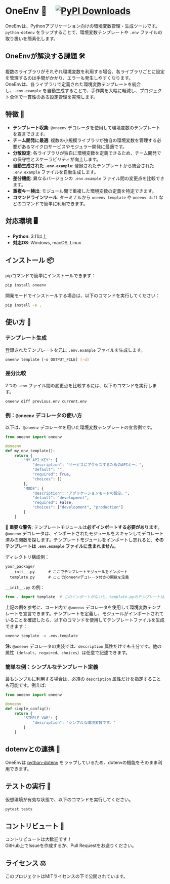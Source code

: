 # OneEnv 🌟　[![PyPI Downloads](https://static.pepy.tech/badge/oneenv)](https://pepy.tech/projects/oneenv)

OneEnvは、Pythonアプリケーション向けの環境変数管理・生成ツールです。  
`python-dotenv` をラップすることで、環境変数テンプレートや `.env` ファイルの取り扱いを簡素化します。

## OneEnvが解決する課題 🛠️

複数のライブラリがそれぞれ環境変数を利用する場合、各ライブラリごとに設定を管理するのは手間がかかり、エラーも発生しやすくなります。  
OneEnvは、各ライブラリで定義された環境変数テンプレートを統合し、`.env.example` を自動生成することで、手作業を大幅に軽減し、プロジェクト全体で一貫性のある設定管理を実現します。

## 特徴 🚀

- **テンプレート収集**: `@oneenv` デコレータを使用して環境変数のテンプレートを宣言できます。
- **チーム開発に最適**: 複数の小規模ライブラリが独自の環境変数を管理する必要があるマイクロサービスやモジュラー開発に最適です。
- **分散設定**: 各ライブラリが独自に環境変数を定義できるため、チーム開発での保守性とスケーラビリティが向上します。
- **自動生成された `.env.example`**: 登録されたテンプレートから統合された `.env.example` ファイルを自動生成します。
- **差分機能**: 異なるバージョンの `.env.example` ファイル間の変更点を比較できます。
- **重複キー検出**: モジュール間で重複した環境変数の定義を特定できます。
- **コマンドラインツール**: ターミナルから `oneenv template` や `oneenv diff` などのコマンドで簡単に利用できます。

## 対応環境 🖥️

- **Python**: 3.11以上
- **対応OS**: Windows, macOS, Linux

## インストール 📦

pipコマンドで簡単にインストールできます：

```bash
pip install oneenv
```

開発モードでインストールする場合は、以下のコマンドを実行してください：

```bash
pip install -e .
```

## 使い方 🚀

### テンプレート生成

登録されたテンプレートを元に `.env.example` ファイルを生成します。

```bash
oneenv template [-o OUTPUT_FILE] [-d]
```

### 差分比較

2つの `.env` ファイル間の変更点を比較するには、以下のコマンドを実行します。

```bash
oneenv diff previous.env current.env
```

### 例：`@oneenv` デコレータの使い方

以下は、`@oneenv` デコレータを用いた環境変数テンプレートの宣言例です。

```python
from oneenv import oneenv

@oneenv
def my_env_template():
    return {
        "MY_API_KEY": {
            "description": "サービスにアクセスするためのAPIキー。",
            "default": "",
            "required": True,
            "choices": []
        },
        "MODE": {
            "description": "アプリケーションモードの設定。",
            "default": "development",
            "required": False,
            "choices": ["development", "production"]
        }
    }
```

🚨 **重要な警告**: 
テンプレートモジュールは**必ずインポートする必要があります**。`@oneenv` デコレータは、インポートされたモジュールをスキャンしてデコレート済みの関数を探します。テンプレートモジュールをインポートし忘れると、**そのテンプレートは `.env.example` ファイルに含まれません**。

ディレクトリ構成例：
```
your_package/
  __init__.py      # ここでテンプレートモジュールをインポート
  template.py      # ここで@oneenvデコレータ付きの関数を定義
```

`__init__.py` の例：
```python
from . import template  # このインポートがないと、template.pyのテンプレートは発見されません
```

上記の例を参考に、コード内で `@oneenv` デコレータを使用して環境変数テンプレートを宣言できます。テンプレートを定義し、モジュールがインポートされていることを確認したら、以下のコマンドを使用してテンプレートファイルを生成できます：

```bash
oneenv template -o .env.template
```

**注:** `@oneenv` デコレータの実装では、`description` 属性だけでも十分です。他の属性（`default`、`required`、`choices`）は任意で記述できます。

### 簡単な例：シンプルなテンプレート定義

最もシンプルに利用する場合は、必須の `description` 属性だけを指定することも可能です。例えば:

```python
from oneenv import oneenv

@oneenv
def simple_config():
    return {
        "SIMPLE_VAR": {
            "description": "シンプルな環境変数です。"
        }
    }
```

## dotenvとの連携 🔄

OneEnvは [python-dotenv](https://github.com/theskumar/python-dotenv) をラップしているため、dotenvの機能をそのまま利用できます。

## テストの実行 🧪

仮想環境が有効な状態で、以下のコマンドを実行してください。

```bash
pytest tests
```

## コントリビュート 🤝

コントリビュートは大歓迎です！  
GitHub上でIssueを作成するか、Pull Requestをお送りください。

## ライセンス ⚖️

このプロジェクトはMITライセンスの下で公開されています。 